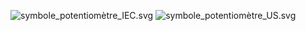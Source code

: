 ![symbole_potentiomètre_IEC.svg](../../Images/symbole_potentiomètre_IEC.svg)
![symbole_potentiomètre_US.svg](../../Images/symbole_potentiomètre_US.svg)